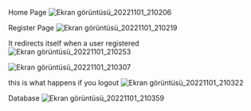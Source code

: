 Home Page
![Ekran görüntüsü_20221101_210206](https://user-images.githubusercontent.com/109307635/199306195-3f66eceb-6011-4570-be2c-a4e322225f0d.png)

Register Page
![Ekran görüntüsü_20221101_210219](https://user-images.githubusercontent.com/109307635/199306250-3326dd65-7e20-40d1-87ae-892ba6f76af6.png)


It redirects itself when a user registered 
![Ekran görüntüsü_20221101_210253](https://user-images.githubusercontent.com/109307635/199306405-1d44bafe-31f7-4e01-9d13-c459ad85ab96.png)


![Ekran görüntüsü_20221101_210307](https://user-images.githubusercontent.com/109307635/199306426-5554d322-2454-47f8-9461-d80f40c02b41.png)

this is what happens if you logout
![Ekran görüntüsü_20221101_210322](https://user-images.githubusercontent.com/109307635/199306452-47cdedbc-043c-4d00-94a7-89659455e367.png)

Database
![Ekran görüntüsü_20221101_210359](https://user-images.githubusercontent.com/109307635/199306698-42456b22-6b77-4d28-adb9-741c78edecdd.png)
